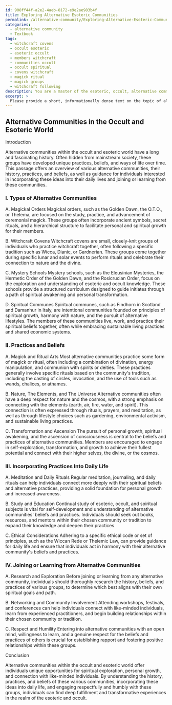 ```yaml
---
id: 908ff44f-a2e2-4aeb-8172-e9e2ae983b4f
title: Exploring Alternative Esoteric Communities
permalink: /alternative-community/Exploring-Alternative-Esoteric-Communities/
categories:
  - alternative community
  - Textbook
tags:
  - witchcraft covens
  - occult esoteric
  - esoteric occult
  - members witchcraft
  - communities occult
  - occult spiritual
  - covens witchcraft
  - magick ritual
  - magick groups
  - witchcraft following
description: You are a master of the esoteric, occult, alternative community and education, you have written many textbooks on the subject in ways that provide students with rich and deep understanding of the subject. You are being asked to write textbook-like sections on a topic and you do it with full context, explainability, and reliability in accuracy to the true facts of the topic at hand, in a textbook style that a student would easily be able to learn from, in a rich, engaging, and contextual way. Always include relevant context (such as formulas and history), related concepts, and in a way that someone can gain deep insights from.
excerpt: > 
  Please provide a short, informationally dense text on the topic of alternative communities within the occult and esoteric world, suitable for inclusion in a grimoire or educational treatise. The content should cover various types of alternative communities, their history, practices, and beliefs, as well as how members can incorporate these ideas and practices into their daily lives. Include tips for those seeking to join or learn from these communities and the benefits of doing so.
---
```


## Alternative Communities in the Occult and Esoteric World

Introduction

Alternative communities within the occult and esoteric world have a long and fascinating history. Often hidden from mainstream society, these groups have developed unique practices, beliefs, and ways of life over time. This passage offers an overview of various alternative communities, their history, practices, and beliefs, as well as guidance for individuals interested in incorporating these ideas into their daily lives and joining or learning from these communities.

### I. Types of Alternative Communities

A. Magickal Orders
Magickal orders, such as the Golden Dawn, the O.T.O., or Thelema, are focused on the study, practice, and advancement of ceremonial magick. These groups often incorporate ancient symbols, secret rituals, and a hierarchical structure to facilitate personal and spiritual growth for their members.

B. Witchcraft Covens
Witchcraft covens are small, closely-knit groups of individuals who practice witchcraft together, often following a specific tradition such as Wicca, Dianic, or Gardnerian. These groups come together during specific lunar and solar events to perform rituals and celebrate their connection to nature and the divine.

C. Mystery Schools
Mystery schools, such as the Eleusinian Mysteries, the Hermetic Order of the Golden Dawn, and the Rosicrucian Order, focus on the exploration and understanding of esoteric and occult knowledge. These schools provide a structured curriculum designed to guide initiates through a path of spiritual awakening and personal transformation.

D. Spiritual Communes
Spiritual communes, such as Findhorn in Scotland and Damanhur in Italy, are intentional communities founded on principles of spiritual growth, harmony with nature, and the pursuit of alternative lifestyles. The members of these communities live, work, and practice their spiritual beliefs together, often while embracing sustainable living practices and shared economic systems.

### II. Practices and Beliefs

A. Magick and Ritual Arts 
Most alternative communities practice some form of magick or ritual, often including a combination of divination, energy manipulation, and communion with spirits or deities. These practices generally involve specific rituals based on the community's tradition, including the casting of circles, invocation, and the use of tools such as wands, chalices, or athames.

B. Nature, The Elements, and The Universe
Alternative communities often have a deep respect for nature and the cosmos, with a strong emphasis on connecting with the elements (earth, air, fire, water, and spirit). This connection is often expressed through rituals, prayers, and meditation, as well as through lifestyle choices such as gardening, environmental activism, and sustainable living practices.

C. Transformation and Ascension
The pursuit of personal growth, spiritual awakening, and the ascension of consciousness is central to the beliefs and practices of alternative communities. Members are encouraged to engage in self-exploration, transformation, and growth to achieve their fullest potential and connect with their higher selves, the divine, or the cosmos.

### III. Incorporating Practices Into Daily Life

A. Meditation and Daily Rituals
Regular meditation, journaling, and daily rituals can help individuals connect more deeply with their spiritual beliefs and alternative practices, providing a solid foundation for personal growth and increased awareness.

B. Study and Education
Continual study of esoteric, occult, and spiritual subjects is vital for self-development and understanding of alternative communities' beliefs and practices. Individuals should seek out books, resources, and mentors within their chosen community or tradition to expand their knowledge and deepen their practices.

C. Ethical Considerations
Adhering to a specific ethical code or set of principles, such as the Wiccan Rede or Thelemic Law, can provide guidance for daily life and ensure that individuals act in harmony with their alternative community's beliefs and practices.

### IV. Joining or Learning from Alternative Communities

A. Research and Exploration
Before joining or learning from any alternative community, individuals should thoroughly research the history, beliefs, and practices of various groups, to determine which best aligns with their own spiritual goals and path.

B. Networking and Community Involvement
Attending workshops, festivals, and conferences can help individuals connect with like-minded individuals, learn from experienced practitioners, and begin building relationships within their chosen community or tradition.

C. Respect and Humility
Entering into alternative communities with an open mind, willingness to learn, and a genuine respect for the beliefs and practices of others is crucial for establishing rapport and fostering positive relationships within these groups.

Conclusion

Alternative communities within the occult and esoteric world offer individuals unique opportunities for spiritual exploration, personal growth, and connection with like-minded individuals. By understanding the history, practices, and beliefs of these various communities, incorporating these ideas into daily life, and engaging respectfully and humbly with these groups, individuals can find deep fulfillment and transformative experiences in the realm of the esoteric and occult.
